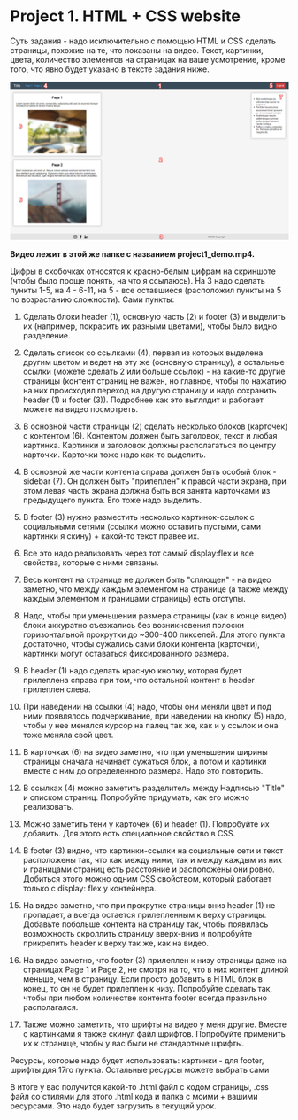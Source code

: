 # Project 1. HTML + CSS website

Суть задания - надо исключительно с помощью HTML и CSS сделать страницы, похожие на те, что показаны на видео. Текст, картинки, цвета, количество элементов на страницах на ваше усмотрение, кроме того, что явно будет указано в тексте задания ниже.

![task](./project1_captures.png)

**Видео лежит в этой же папке с названием project1_demo.mp4.**

Цифры в скобочках относятся к красно-белым цифрам на скриншоте (чтобы было проще понять, на что я ссылаюсь).
На 3 надо сделать пункты 1-5, на 4 - 6-11, на 5 - все оставшиеся (расположил пункты на 5 по возрастанию сложности).
Сами пункты:

1. Сделать блоки header (1), основную часть (2) и footer (3) и выделить их (например, покрасить их разными цветами), чтобы было видно разделение.
2. Сделать список со ссылками (4), первая из которых выделена другим цветом и ведет на эту же (основную страницу), а остальные ссылки (можете сделать 2 или больше ссылок) - на какие-то другие страницы (контент страниц не важен, но главное, чтобы по нажатию на них происходил переход на другую страницу и надо сохранить header (1) и footer (3)). Подробнее как это выглядит и работает можете на видео посмотреть.
3. В основной части страницы (2) сделать несколько блоков (карточек) с контентом (6). Контентом должен быть заголовок, текст и любая картинка. Картинки и заголовок должны располагаться по центру карточки. Карточки тоже надо как-то выделить.
4. В основной же части контента справа должен быть особый блок - sidebar (7). Он должен быть "прилеплен" к правой части экрана, при этом левая часть экрана должна быть вся занята карточками из предыдущего пункта. Его тоже надо выделить.
5. В footer (3) нужно разместить несколько картинок-ссылок с социальными сетями (ссылки можно оставить пустыми, сами картинки я скину) + какой-то текст правее их.

6. Все это надо реализовать через тот самый display:flex и все свойства, которые с ними связаны.
7. Весь контент на странице не должен быть "сплющен" - на видео заметно, что между каждым элементом на странице (а также между каждым элементом и границами страницы) есть отступы.
8. Надо, чтобы при уменьшении размера страницы (как в конце видео) блоки аккуратно съезжались без возникновения полоски горизонтальной прокрутки до ~300-400 пикселей. Для этого пункта достаточно, чтобы сужались сами блоки контента (карточки), картинки могут оставаться фиксированного размера.
9. В header (1) надо сделать красную кнопку, которая будет прилеплена справа при том, что остальной контент в header прилеплен слева.
10. При наведении на ссылки (4) надо, чтобы они меняли цвет и под ними появлялось подчеркивание, при наведении на кнопку (5) надо, чтобы у нее менялся курсор на палец так же, как и у ссылок и она тоже меняла свой цвет.
11. В карточках (6) на видео заметно, что при уменьшении ширины страницы сначала начинает сужаться блок, а потом и картинки вместе с ним до определенного размера. Надо это повторить.

12. В ссылках (4) можно заметить разделитель между Надписью "Title" и списком страниц. Попробуйте придумать, как его можно реализовать.
13. Можно заметить тени у карточек (6) и header (1). Попробуйте их добавить. Для этого есть специальное свойство в CSS.
14. В footer (3) видно, что картинки-ссылки на социальные сети и текст расположены так, что как между ними, так и между каждым из них и границами страниц есть расстояние и расположены они ровно. Добиться этого можно одним CSS свойством, который работает только с display: flex у контейнера.
15. На видео заметно, что при прокрутке страницы вниз header (1) не пропадает, а всегда остается прилепленным к верху страницы. Добавьте побольше контента на страницу так, чтобы появилась возможность скроллить страницу вверх-вниз и попробуйте прикрепить header к верху так же, как на видео.
16. На видео заметно, что footer (3) прилеплен к низу страницы даже на страницах Page 1 и Page 2, не смотря на то, что в них контент длиной меньше, чем в страницу. Если просто добавить в HTML блок в конец, то он не будет прилеплен к низу. Попробуйте сделать так, чтобы при любом количестве контента footer всегда правильно располагался.
17. Также можно заметить, что шрифты на видео у меня другие. Вместе с картинками я также скинул файл шрифтов. Попробуйте применить их к странице, чтобы у вас были не стандартные шрифты.

Ресурсы, которые надо будет использовать: картинки - для footer, шрифты для 17го пункта. Остальные ресурсы можете выбрать сами

В итоге у вас получится какой-то .html файл с кодом страницы, .css файл со стилями для этого .html кода и папка с моими + вашими ресурсами. Это надо будет загрузить в текущий урок.
